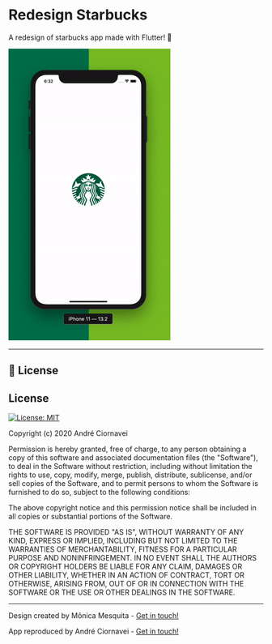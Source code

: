 # Redesign Starbucks

A redesign of starbucks app made with Flutter! 🚀

![](https://github.com/andreciornavei/images/blob/master/redesign_starbucks/redesign_starbucks.gif?raw=true)

---

## 📜 License

## License

[![License: MIT](https://img.shields.io/badge/license-MIT-purple.svg)](https://github.com/andreciornavei/redesign-starbucks/blob/master/LICENSE)

Copyright (c) 2020 André Ciornavei

Permission is hereby granted, free of charge, to any person obtaining a copy
of this software and associated documentation files (the "Software"), to deal
in the Software without restriction, including without limitation the rights
to use, copy, modify, merge, publish, distribute, sublicense, and/or sell
copies of the Software, and to permit persons to whom the Software is
furnished to do so, subject to the following conditions:

The above copyright notice and this permission notice shall be included in all
copies or substantial portions of the Software.

THE SOFTWARE IS PROVIDED "AS IS", WITHOUT WARRANTY OF ANY KIND, EXPRESS OR
IMPLIED, INCLUDING BUT NOT LIMITED TO THE WARRANTIES OF MERCHANTABILITY,
FITNESS FOR A PARTICULAR PURPOSE AND NONINFRINGEMENT. IN NO EVENT SHALL THE
AUTHORS OR COPYRIGHT HOLDERS BE LIABLE FOR ANY CLAIM, DAMAGES OR OTHER
LIABILITY, WHETHER IN AN ACTION OF CONTRACT, TORT OR OTHERWISE, ARISING FROM,
OUT OF OR IN CONNECTION WITH THE SOFTWARE OR THE USE OR OTHER DEALINGS IN THE
SOFTWARE.

---

Design created by Mônica Mesquita - [Get in touch!](https://www.behance.net/gallery/100261659/Redesign-Interface-Mobile)

App reproduced by André Ciornavei - [Get in touch!](https://www.linkedin.com/in/andreciornavei/)


